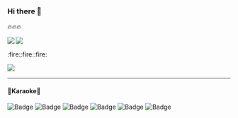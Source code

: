 ### Hi there 👋

:fire::fire::fire:

<a href="https://github.com/anuraghazra/github-readme-stats">
  <img align="left" src="https://github-readme-stats.vercel.app/api?username=ganmolt&count_private=true&show_icons=true" />
</a>
<a href="https://github.com/anuraghazra/github-readme-stats">
  <img align="left" src="https://github-readme-stats.vercel.app/api/top-langs/?username=ganmolt" />
</a>

<br clear="left">
<p>:fire::fire::fire:<br></p>
<img align="left" src="https://atcoder-badges.now.sh/api/atcoder/ganmolt" />
<!--
https://img.shields.io/badge/dynamic/<TYPE>.svg?uri=<URI>&label=<LABEL>&query=<$.DATA.SUBDATA>&colorB=<COLOR>&prefix=<PREFIX>&suffix=<SUFFIX>
ex)
https://img.shields.io/badge/dynamic/json.svg?label=elm-package&colorB=5f9ea0&query=$.version&uri=https%3A%2F%2Fraw.githubusercontent.com%2Fymtszw%2Felm-xml-decode%2Fmaster%2Felm-package.json&prefix=v
--><br>

___

#### 🎤Karaoke🎤  

![Badge](https://karaoke-badge.vercel.app/clubdam-dx-g/ganmalt/rawPoint/countRaw100)
![Badge](https://karaoke-badge.vercel.app/clubdam-dx-g/ganmalt/totalPoint/count100)
![Badge](https://karaoke-badge.vercel.app/clubdam-dx-g/ganmalt/rawPoint/countRawOver99)
![Badge](https://karaoke-badge.vercel.app/clubdam-dx-g/ganmalt/totalPoint/countOver99)
![Badge](https://karaoke-badge.vercel.app/clubdam-dx-g/ganmalt/chartTotal/cntChart495)
![Badge](https://karaoke-badge.vercel.app/clubdam-dx-g/ganmalt/chartTotal/cntChart490)

<!--
**ganmolt/ganmolt** is a ✨ _special_ ✨ repository because its `README.md` (this file) appears on your GitHub profile.

Here are some ideas to get you started:

- 🔭 I’m currently working on ...
- 🌱 I’m currently learning ...
- 👯 I’m looking to collaborate on ...
- 🤔 I’m looking for help with ...
- 💬 Ask me about ...
- 📫 How to reach me: ...
- 😄 Pronouns: ...
- ⚡ Fun fact: ...
-->
